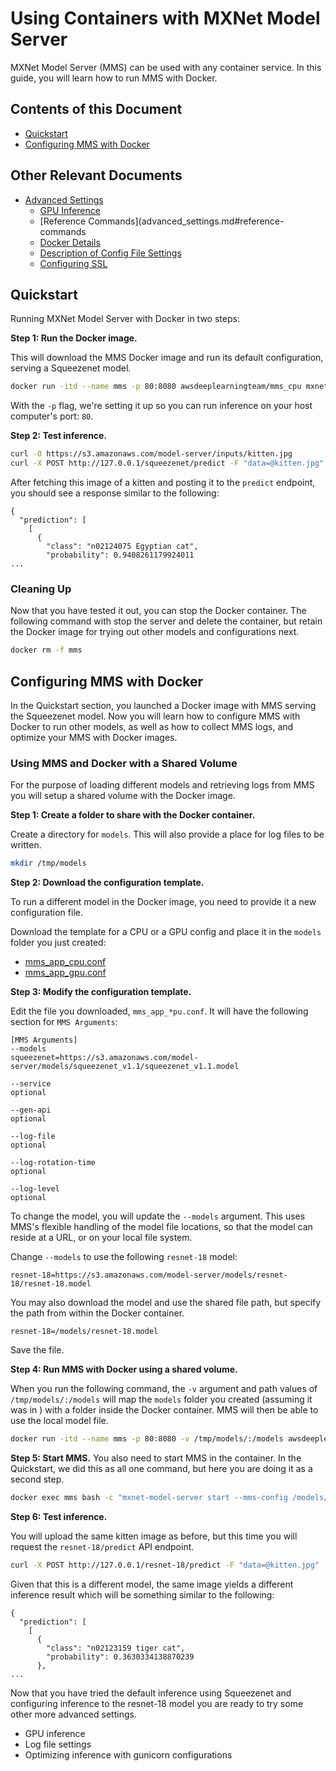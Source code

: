 # Using Containers with MXNet Model Server

MXNet Model Server (MMS) can be used with any container service. In this guide, you will learn how to run MMS with Docker.


## Contents of this Document
* [Quickstart](#quickstart)
* [Configuring MMS with Docker](#configuring-mms-with-docker)


## Other Relevant Documents
* [Advanced Settings](advanced_settings.md)
    * [GPU Inference](advanced_settings.md#gpu-inference)
    * [Reference Commands](advanced_settings.md#reference-commands
    * [Docker Details](advanced_settings.md#docker-details)
    * [Description of Config File Settings](advanced_settings.md#description-of-config-file-settings)
    * [Configuring SSL](advanced_settings.md#configuring-ssl)

## Quickstart
Running MXNet Model Server with Docker in two steps:

**Step 1: Run the Docker image.**

This will download the MMS Docker image and run its default configuration, serving a Squeezenet model.

```bash
docker run -itd --name mms -p 80:8080 awsdeeplearningteam/mms_cpu mxnet-model-server.sh start --mms-config /mxnet_model_server/mms_app_cpu.conf
```

With the `-p` flag, we're setting it up so you can run inference on your host computer's port: `80`.

**Step 2: Test inference.**

```bash
curl -O https://s3.amazonaws.com/model-server/inputs/kitten.jpg
curl -X POST http://127.0.0.1/squeezenet/predict -F "data=@kitten.jpg"
```

After fetching this image of a kitten and posting it to the `predict` endpoint, you should see a response similar to the following:

```
{
  "prediction": [
    [
      {
        "class": "n02124075 Egyptian cat",
        "probability": 0.9408261179924011
...
```

### Cleaning Up

Now that you have tested it out, you can stop the Docker container. The following command with stop the server and delete the container, but retain the Docker image for trying out other models and configurations next.

```bash
docker rm -f mms
```

## Configuring MMS with Docker

In the Quickstart section, you launched a Docker image with MMS serving the Squeezenet model. Now you will learn how to configure MMS with Docker to run other models, as well as how to collect MMS logs, and optimize your MMS with Docker images.

### Using MMS and Docker with a Shared Volume

For the purpose of loading different models and retrieving logs from MMS you will setup a shared volume with the Docker image.


**Step 1: Create a folder to share with the Docker container.**

Create a directory for `models`. This will also provide a place for log files to be written.

```bash
mkdir /tmp/models
```

**Step 2: Download the configuration template.**

To run a different model in the Docker image, you need to provide it a new configuration file.

Download the template for a CPU or a GPU config and place it in the `models` folder you just created:
* [mms_app_cpu.conf](mms_app_cpu.conf)
* [mms_app_gpu.conf](mms_app_gpu.conf)

**Step 3: Modify the configuration template.**

Edit the file you downloaded, `mms_app_*pu.conf`. It will have the following section for `MMS Arguments`:

```
[MMS Arguments]
--models
squeezenet=https://s3.amazonaws.com/model-server/models/squeezenet_v1.1/squeezenet_v1.1.model

--service
optional

--gen-api
optional

--log-file
optional

--log-rotation-time
optional

--log-level
optional
```

To change the model, you will update the `--models` argument. This uses MMS's flexible handling of the model file locations, so that the model can reside at a URL, or on your local file system.

Change `--models` to use the following `resnet-18` model:

```
resnet-18=https://s3.amazonaws.com/model-server/models/resnet-18/resnet-18.model
```

You may also download the model and use the shared file path, but specify the path from within the Docker container.

```
resnet-18=/models/resnet-18.model
```

Save the file.

**Step 4: Run MMS with Docker using a shared volume.**

When you run the following command, the `-v` argument and path values of `/tmp/models/:/models` will map the `models` folder you created (assuming it was in ) with a folder inside the Docker container. MMS will then be able to use the local model file.

```bash
docker run -itd --name mms -p 80:8080 -v /tmp/models/:/models awsdeeplearningteam/mms_cpu
```

**Step 5: Start MMS.**
You also need to start MMS in the container. In the Quickstart, we did this as all one command, but here you are doing it as a second step.

```bash
docker exec mms bash -c "mxnet-model-server start --mms-config /models/mms_app_cpu.conf"
```

**Step 6: Test inference.**

You will upload the same kitten image as before, but this time you will request the `resnet-18/predict` API endpoint.

```bash
curl -X POST http://127.0.0.1/resnet-18/predict -F "data=@kitten.jpg"
```

Given that this is a different model, the same image yields a different inference result which will be something similar to the following:

```
{
  "prediction": [
    [
      {
        "class": "n02123159 tiger cat",
        "probability": 0.3630334138870239
      },
...
```

Now that you have tried the default inference using Squeezenet and configuring inference to the resnet-18 model you are ready to try some other more advanced settings.

* GPU inference
* Log file settings
* Optimizing inference with gunicorn configurations
